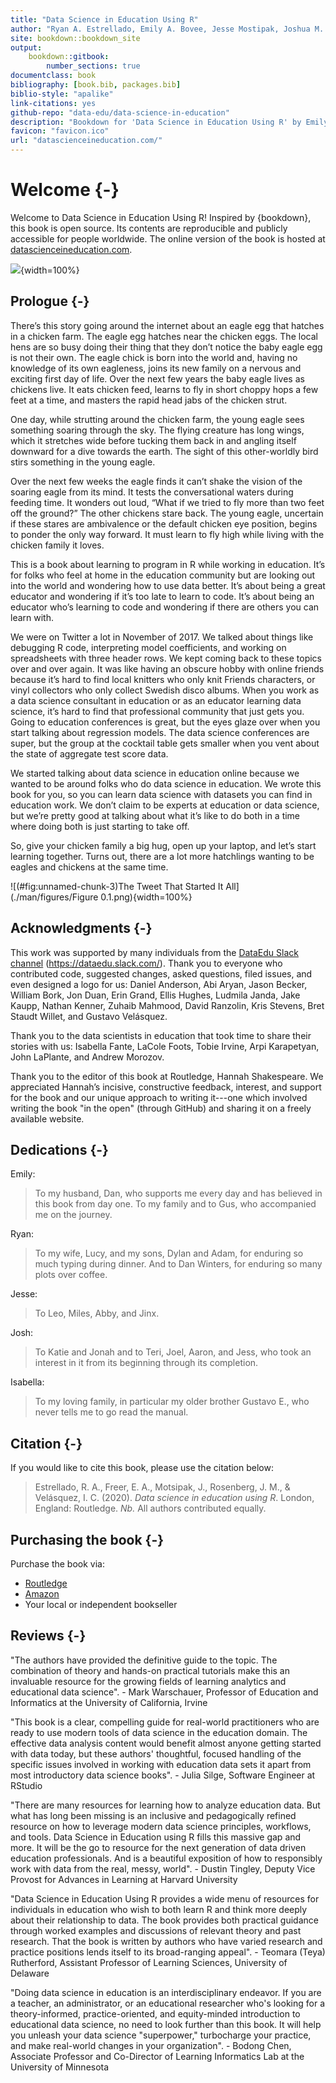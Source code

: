 ```yaml
--- 
title: "Data Science in Education Using R"
author: "Ryan A. Estrellado, Emily A. Bovee, Jesse Mostipak, Joshua M. Rosenberg, and Isabella C. Velásquez"
site: bookdown::bookdown_site
output:
    bookdown::gitbook:
        number_sections: true
documentclass: book
bibliography: [book.bib, packages.bib]
biblio-style: "apalike"
link-citations: yes
github-repo: "data-edu/data-science-in-education"
description: "Bookdown for 'Data Science in Education Using R' by Emily A. Bovee, Ryan A. Estrellado, Jesse Mostipak, Joshua M. Rosenberg, and Isabella C. Velásquez to be published by Routledge in 2020"
favicon: "favicon.ico"
url: "datascienceineducation.com/"
---
```




# Welcome {-}

Welcome to Data Science in Education Using R! Inspired by {bookdown}, this book is open source. Its contents are reproducible and publicly accessible for people worldwide. The online version of the book is hosted at [datascienceineducation.com](https://datascienceineducation.com/).

![](dsieur-cover-routledge.jpg){width=100%}

## Prologue {-}

There’s this story going around the internet about an eagle egg that hatches in a chicken farm. The eagle egg hatches near the chicken eggs. The local hens are so busy doing their thing that they don’t notice the baby eagle egg is not their own. The eagle chick is born into the world and, having no knowledge of its own eagleness, joins its new family on a nervous and exciting first day of life. Over the next few years the baby eagle lives as chickens live. It eats chicken feed, learns to fly in short choppy hops a few feet at a time, and masters the rapid head jabs of the chicken strut. 

One day, while strutting around the chicken farm, the young eagle sees something soaring through the sky. The flying creature has long wings, which it stretches wide before tucking them back in and angling itself downward for a dive towards the earth. The sight of this other-worldly bird stirs something in the young eagle. 

Over the next few weeks the eagle finds it can’t shake the vision of the soaring eagle from its mind. It tests the conversational waters during feeding time. It wonders out loud, “What if we tried to fly more than two feet off the ground?” The other chickens stare back. The young eagle, uncertain if these stares are ambivalence or the default chicken eye position, begins to ponder the only way forward. It must learn to fly high while living with the chicken family it loves.

This is a book about learning to program in R while working in education. It’s for folks who feel at home in the education community but are looking out into the world and wondering how to use data better. It’s about being a great educator and wondering if it’s too late to learn to code. It’s about being an educator who’s learning to code and wondering if there are others you can learn with. 

We were on Twitter a lot in November of 2017. We talked about things like debugging R code, interpreting model coefficients, and working on spreadsheets with three header rows. We kept coming back to these topics over and over again. It was like having an obscure hobby with online friends because it’s hard to find local knitters who only knit Friends characters, or vinyl collectors who only collect Swedish disco albums. When you work as a data science consultant in education or as an educator learning data science, it’s hard to find that professional community that just gets you. Going to education conferences is great, but the eyes glaze over when you start talking about regression models. The data science conferences are super, but the group at the cocktail table gets smaller when you vent about the state of aggregate test score data. 

We started talking about data science in education online because we wanted to be around folks who do data science in education. We wrote this book for you, so you can learn data science with datasets you can find in education work. We don’t claim to be experts at education or data science, but we’re pretty good at talking about what it’s like to do both in a time where doing both is just starting to take off. 

So, give your chicken family a big hug, open up your laptop, and let’s start learning together. Turns out, there are a lot more hatchlings wanting to be eagles and chickens at the same time.

![(\#fig:unnamed-chunk-3)The Tweet That Started It All](./man/figures/Figure 0.1.png){width=100%}

## Acknowledgments {-}

This work was supported by many individuals from the [DataEdu Slack channel](https://dataedu.slack.com/) (https://dataedu.slack.com/). Thank you to everyone who contributed code, suggested changes, asked questions, filed issues, and even designed a logo for us: Daniel Anderson, Abi Aryan, Jason Becker, William Bork, Jon Duan, Erin Grand, Ellis Hughes, Ludmila Janda, Jake Kaupp, Nathan Kenner, Zuhaib Mahmood, David Ranzolin, Kris Stevens, Bret Staudt Willet, and Gustavo Velásquez.

Thank you to the data scientists in education that took time to share their stories with us: Isabella Fante, LaCole Foots, Tobie Irvine, Arpi Karapetyan, John LaPlante, and Andrew Morozov. 

Thank you to the editor of this book at Routledge, Hannah Shakespeare. We appreciated Hannah’s incisive, constructive feedback, interest, and support for the book and our unique approach to writing it---one which involved writing the book "in the open" (through GitHub) and sharing it on a freely available website.

## Dedications {-}

Emily:

> To my husband, Dan, who supports me every day and has believed in this book from day one. To my family and to Gus, who accompanied me on the journey.

Ryan:

> To my wife, Lucy, and my sons, Dylan and Adam, for enduring so much typing during dinner. And to Dan Winters, for enduring so many plots over coffee.

Jesse:

> To Leo, Miles, Abby, and Jinx.

Josh: 

> To Katie and Jonah and to Teri, Joel, Aaron, and Jess, who took an interest in it from its beginning through its completion. 

Isabella:

> To my loving family, in particular my older brother Gustavo E., who never tells me to go read the manual.

## Citation {-}

If you would like to cite this book, please use the citation below:

> Estrellado, R. A., Freer, E. A., Motsipak, J., Rosenberg, J. M., & Velásquez, I. C. (2020). *Data science in education using R*. London, England: Routledge. *Nb.* All authors contributed equally. 

## Purchasing the book {-}

Purchase the book via:

- [Routledge](https://www.routledge.com/Data-Science-in-Education-Using-R/Estrellado-Freer-Mostipak-Rosenberg-Velasquez/p/book/9780367422257)
- [Amazon](https://www.amazon.com/Data-Science-Education-Using-R/dp/0367422255/ref=sr_1_2?dchild=1&keywords=data+science+in+education+using+r&qid=1593880609&sr=8-2)
- Your local or independent bookseller

## Reviews {-}

"The authors have provided the definitive guide to the topic. The combination of theory and hands-on practical tutorials make this an invaluable resource for the growing fields of learning analytics and educational data science". - Mark Warschauer, Professor of Education and Informatics at the University of California, Irvine

"This book is a clear, compelling guide for real-world practitioners who are ready to use modern tools of data science in the education domain. The effective data analysis content would benefit almost anyone getting started with data today, but these authors' thoughtful, focused handling of the specific issues involved in working with education data sets it apart from most introductory data science books". - Julia Silge, Software Engineer at RStudio

"There are many resources for learning how to analyze education data. But what has long been missing is an inclusive and pedagogically refined resource on how to leverage modern data science principles, workflows, and tools. Data Science in Education using R fills this massive gap and more. It will be the go to resource for the next generation of data driven education professionals. And is a beautiful exposition of how to responsibly work with data from the real, messy, world". - Dustin Tingley, Deputy Vice Provost for Advances in Learning at Harvard University

"Data Science in Education Using R provides a wide menu of resources for individuals in education who wish to both learn R and think more deeply about their relationship to data. The book provides both practical guidance through worked examples and discussions of relevant theory and past research. That the book is written by authors who have varied research and practice positions lends itself to its broad-ranging appeal". - Teomara (Teya) Rutherford, Assistant Professor of Learning Sciences, University of Delaware

"Doing data science in education is an interdisciplinary endeavor. If you are a teacher, an administrator, or an educational researcher who's looking for a theory-informed, practice-oriented, and equity-minded introduction to educational data science, no need to look further than this book. It will help you unleash your data science "superpower," turbocharge your practice, and make real-world changes in your organization". - Bodong Chen, Associate Professor and Co-Director of Learning Informatics Lab at the University of Minnesota
